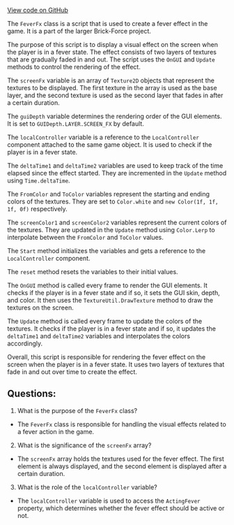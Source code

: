 [View code on GitHub](https://github.com/TieHaxJan/Brick-Force/Assembly-CSharp\FeverFx.cs)

The `FeverFx` class is a script that is used to create a fever effect in the game. It is a part of the larger Brick-Force project. 

The purpose of this script is to display a visual effect on the screen when the player is in a fever state. The effect consists of two layers of textures that are gradually faded in and out. The script uses the `OnGUI` and `Update` methods to control the rendering of the effect.

The `screenFx` variable is an array of `Texture2D` objects that represent the textures to be displayed. The first texture in the array is used as the base layer, and the second texture is used as the second layer that fades in after a certain duration.

The `guiDepth` variable determines the rendering order of the GUI elements. It is set to `GUIDepth.LAYER.SCREEN_FX` by default.

The `localController` variable is a reference to the `LocalController` component attached to the same game object. It is used to check if the player is in a fever state.

The `deltaTime1` and `deltaTime2` variables are used to keep track of the time elapsed since the effect started. They are incremented in the `Update` method using `Time.deltaTime`.

The `FromColor` and `ToColor` variables represent the starting and ending colors of the textures. They are set to `Color.white` and `new Color(1f, 1f, 1f, 0f)` respectively.

The `screenColor1` and `screenColor2` variables represent the current colors of the textures. They are updated in the `Update` method using `Color.Lerp` to interpolate between the `FromColor` and `ToColor` values.

The `Start` method initializes the variables and gets a reference to the `LocalController` component.

The `reset` method resets the variables to their initial values.

The `OnGUI` method is called every frame to render the GUI elements. It checks if the player is in a fever state and if so, it sets the GUI skin, depth, and color. It then uses the `TextureUtil.DrawTexture` method to draw the textures on the screen.

The `Update` method is called every frame to update the colors of the textures. It checks if the player is in a fever state and if so, it updates the `deltaTime1` and `deltaTime2` variables and interpolates the colors accordingly.

Overall, this script is responsible for rendering the fever effect on the screen when the player is in a fever state. It uses two layers of textures that fade in and out over time to create the effect.
## Questions: 
 1. What is the purpose of the `FeverFx` class?
- The `FeverFx` class is responsible for handling the visual effects related to a fever action in the game.

2. What is the significance of the `screenFx` array?
- The `screenFx` array holds the textures used for the fever effect. The first element is always displayed, and the second element is displayed after a certain duration.

3. What is the role of the `localController` variable?
- The `localController` variable is used to access the `ActingFever` property, which determines whether the fever effect should be active or not.